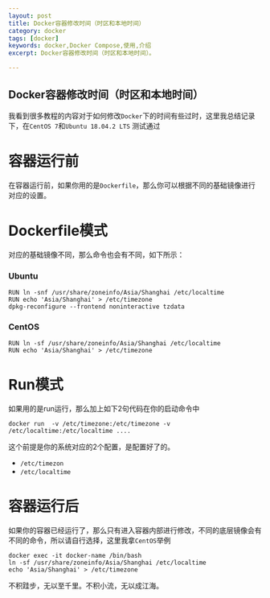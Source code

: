```yaml
---
layout: post
title: Docker容器修改时间（时区和本地时间）
category: docker
tags: [docker]
keywords: docker,Docker Compose,使用,介绍
excerpt: Docker容器修改时间（时区和本地时间）。

---
```


## Docker容器修改时间（时区和本地时间）



我看到很多教程的内容对于如何修改`Docker`下的时间有些过时，这里我总结记录下，在`CentOS 7`和`Ubuntu 18.04.2 LTS` 测试通过

# 容器运行前

在容器运行前，如果你用的是`Dockerfile`，那么你可以根据不同的基础镜像进行对应的设置。

# Dockerfile模式

对应的基础镜像不同，那么命令也会有不同，如下所示：

### Ubuntu

```shell
RUN ln -snf /usr/share/zoneinfo/Asia/Shanghai /etc/localtime
RUN echo 'Asia/Shanghai' > /etc/timezone
dpkg-reconfigure --frontend noninteractive tzdata
```

### CentOS

```shell
RUN ln -sf /usr/share/zoneinfo/Asia/Shanghai /etc/localtime
RUN echo 'Asia/Shanghai' > /etc/timezone
```

# Run模式

如果用的是run运行，那么加上如下2句代码在你的启动命令中

```shell
docker run  -v /etc/timezone:/etc/timezone -v /etc/localtime:/etc/localtime ....
```

这个前提是你的系统对应的2个配置，是配置好了的。

- `/etc/timezon`
- `/etc/localtime`

# 容器运行后

如果你的容器已经运行了，那么只有进入容器内部进行修改，不同的底层镜像会有不同的命令，所以请自行选择，这里我拿`CentOS`举例

```shell
docker exec -it docker-name /bin/bash
ln -sf /usr/share/zoneinfo/Asia/Shanghai /etc/localtime
echo 'Asia/Shanghai' > /etc/timezone
```

不积跬步，无以至千里。不积小流，无以成江海。